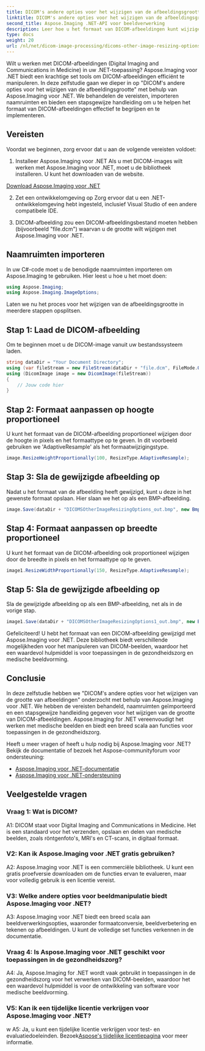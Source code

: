 ```yaml
---
title: DICOM's andere opties voor het wijzigen van de afbeeldingsgrootte in Aspose.Imaging voor .NET
linktitle: DICOM's andere opties voor het wijzigen van de afbeeldingsgrootte in Aspose.Imaging voor .NET
second_title: Aspose.Imaging .NET-API voor beeldverwerking
description: Leer hoe u het formaat van DICOM-afbeeldingen kunt wijzigen met Aspose.Imaging voor .NET. Een stapsgewijze handleiding voor efficiënte medische beeldmanipulatie.
type: docs
weight: 20
url: /nl/net/dicom-image-processing/dicoms-other-image-resizing-options/
---
```

Wilt u werken met DICOM-afbeeldingen (Digital Imaging and Communications in Medicine) in uw .NET-toepassing? Aspose.Imaging voor .NET biedt een krachtige set tools om DICOM-afbeeldingen efficiënt te manipuleren. In deze zelfstudie gaan we dieper in op "DICOM's andere opties voor het wijzigen van de afbeeldingsgrootte" met behulp van Aspose.Imaging voor .NET. We behandelen de vereisten, importeren naamruimten en bieden een stapsgewijze handleiding om u te helpen het formaat van DICOM-afbeeldingen effectief te begrijpen en te implementeren.

## Vereisten

Voordat we beginnen, zorg ervoor dat u aan de volgende vereisten voldoet:

1. Installeer Aspose.Imaging voor .NET
Als u met DICOM-images wilt werken met Aspose.Imaging voor .NET, moet u de bibliotheek installeren. U kunt het downloaden van de website.

[Download Aspose.Imaging voor .NET](https://releases.aspose.com/imaging/net/)

2. Zet een ontwikkelomgeving op
Zorg ervoor dat u een .NET-ontwikkelomgeving hebt ingesteld, inclusief Visual Studio of een andere compatibele IDE.

3. DICOM-afbeelding
zou een DICOM-afbeeldingsbestand moeten hebben (bijvoorbeeld "file.dcm") waarvan u de grootte wilt wijzigen met Aspose.Imaging voor .NET.

## Naamruimten importeren

In uw C#-code moet u de benodigde naamruimten importeren om Aspose.Imaging te gebruiken. Hier leest u hoe u het moet doen:

```csharp
using Aspose.Imaging;
using Aspose.Imaging.ImageOptions;
```

Laten we nu het proces voor het wijzigen van de afbeeldingsgrootte in meerdere stappen opsplitsen.

## Stap 1: Laad de DICOM-afbeelding
Om te beginnen moet u de DICOM-image vanuit uw bestandssysteem laden.

```csharp
string dataDir = "Your Document Directory";
using (var fileStream = new FileStream(dataDir + "file.dcm", FileMode.Open, FileAccess.Read))
using (DicomImage image = new DicomImage(fileStream))
{
    // Jouw code hier
}
```

## Stap 2: Formaat aanpassen op hoogte proportioneel
U kunt het formaat van de DICOM-afbeelding proportioneel wijzigen door de hoogte in pixels en het formaattype op te geven. In dit voorbeeld gebruiken we 'AdaptiveResample' als het formaatwijzigingstype.

```csharp
image.ResizeHeightProportionally(100, ResizeType.AdaptiveResample);
```

## Stap 3: Sla de gewijzigde afbeelding op
Nadat u het formaat van de afbeelding heeft gewijzigd, kunt u deze in het gewenste formaat opslaan. Hier slaan we het op als een BMP-afbeelding.

```csharp
image.Save(dataDir + "DICOMSOtherImageResizingOptions_out.bmp", new BmpOptions());
```

## Stap 4: Formaat aanpassen op breedte proportioneel
U kunt het formaat van de DICOM-afbeelding ook proportioneel wijzigen door de breedte in pixels en het formaattype op te geven.

```csharp
image1.ResizeWidthProportionally(150, ResizeType.AdaptiveResample);
```

## Stap 5: Sla de gewijzigde afbeelding op
Sla de gewijzigde afbeelding op als een BMP-afbeelding, net als in de vorige stap.

```csharp
image1.Save(dataDir + "DICOMSOtherImageResizingOptions1_out.bmp", new BmpOptions());
```

Gefeliciteerd! U hebt het formaat van een DICOM-afbeelding gewijzigd met Aspose.Imaging voor .NET. Deze bibliotheek biedt verschillende mogelijkheden voor het manipuleren van DICOM-beelden, waardoor het een waardevol hulpmiddel is voor toepassingen in de gezondheidszorg en medische beeldvorming.

## Conclusie

In deze zelfstudie hebben we "DICOM's andere opties voor het wijzigen van de grootte van afbeeldingen" onderzocht met behulp van Aspose.Imaging voor .NET. We hebben de vereisten behandeld, naamruimten geïmporteerd en een stapsgewijze handleiding gegeven voor het wijzigen van de grootte van DICOM-afbeeldingen. Aspose.Imaging for .NET vereenvoudigt het werken met medische beelden en biedt een breed scala aan functies voor toepassingen in de gezondheidszorg.

Heeft u meer vragen of heeft u hulp nodig bij Aspose.Imaging voor .NET? Bekijk de documentatie of bezoek het Aspose-communityforum voor ondersteuning:

- [Aspose.Imaging voor .NET-documentatie](https://reference.aspose.com/imaging/net/)
- [Aspose.Imaging voor .NET-ondersteuning](https://forum.aspose.com/)

## Veelgestelde vragen

### Vraag 1: Wat is DICOM?

A1: DICOM staat voor Digital Imaging and Communications in Medicine. Het is een standaard voor het verzenden, opslaan en delen van medische beelden, zoals röntgenfoto's, MRI's en CT-scans, in digitaal formaat.

### V2: Kan ik Aspose.Imaging voor .NET gratis gebruiken?

A2: Aspose.Imaging voor .NET is een commerciële bibliotheek. U kunt een gratis proefversie downloaden om de functies ervan te evalueren, maar voor volledig gebruik is een licentie vereist.

### V3: Welke andere opties voor beeldmanipulatie biedt Aspose.Imaging voor .NET?

A3: Aspose.Imaging voor .NET biedt een breed scala aan beeldverwerkingsopties, waaronder formaatconversie, beeldverbetering en tekenen op afbeeldingen. U kunt de volledige set functies verkennen in de documentatie.

### Vraag 4: Is Aspose.Imaging voor .NET geschikt voor toepassingen in de gezondheidszorg?

A4: Ja, Aspose.Imaging for .NET wordt vaak gebruikt in toepassingen in de gezondheidszorg voor het verwerken van DICOM-beelden, waardoor het een waardevol hulpmiddel is voor de ontwikkeling van software voor medische beeldvorming.

### V5: Kan ik een tijdelijke licentie verkrijgen voor Aspose.Imaging voor .NET?
w
 A5: Ja, u kunt een tijdelijke licentie verkrijgen voor test- en evaluatiedoeleinden. Bezoek[Aspose's tijdelijke licentiepagina](https://purchase.aspose.com/temporary-license/) voor meer informatie.